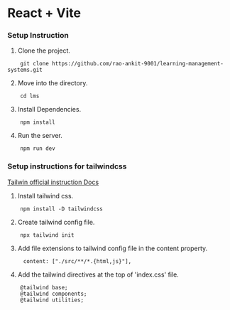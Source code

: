 # React + Vite

### Setup Instruction

1. Clone the project.
``` 
    git clone https://github.com/rao-ankit-9001/learning-management-systems.git
```
2. Move into the directory.
```
    cd lms
```
3. Install Dependencies.
```
    npm install
```
4. Run the server.
```
    npm run dev
```

### Setup instructions for tailwindcss

[Tailwin official instruction Docs](https://tailwindcss.com/docs/installation)

1. Install tailwind css.
```
    npm install -D tailwindcss
```
2. Create tailwind config file.
```
    npx tailwind init 
```
3. Add file extensions to tailwind config file in the content property.
```
     content: ["./src/**/*.{html,js}"],
```
4. Add the tailwind directives at the top of 'index.css' file.
```
    @tailwind base;
    @tailwind components;
    @tailwind utilities;
```


